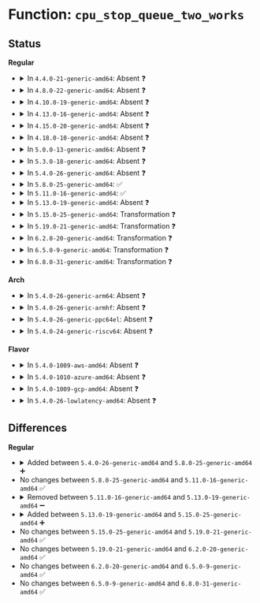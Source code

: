 # Function: <code>cpu_stop_queue_two_works</code>

## Status
<b>Regular</b>
<ul>
<li>
<details>
<summary>In <code>4.4.0-21-generic-amd64</code>: Absent ❓</summary>

```json
{
  "name": "cpu_stop_queue_two_works",
  "collision_type": "Unique Static",
  "inline_type": "Full",
  "funcs": [
    {
      "addr": 18446744071580026107,
      "name": "cpu_stop_queue_two_works",
      "external": false,
      "loc": "kernel/stop_machine.c:219",
      "file": "kernel/stop_machine.c",
      "inline": "not declared, inlined",
      "caller_inline": [
        "kernel/stop_machine.c:stop_two_cpus"
      ],
      "caller_func": []
    }
  ],
  "symbols": []
}
```
</details>
</li>
<li>
<details>
<summary>In <code>4.8.0-22-generic-amd64</code>: Absent ❓</summary>

```json
{
  "name": "cpu_stop_queue_two_works",
  "collision_type": "Unique Static",
  "inline_type": "Full",
  "funcs": [
    {
      "addr": 18446744071580058714,
      "name": "cpu_stop_queue_two_works",
      "external": false,
      "loc": "kernel/stop_machine.c:227",
      "file": "kernel/stop_machine.c",
      "inline": "not declared, inlined",
      "caller_inline": [
        "kernel/stop_machine.c:stop_two_cpus"
      ],
      "caller_func": []
    }
  ],
  "symbols": []
}
```
</details>
</li>
<li>
<details>
<summary>In <code>4.10.0-19-generic-amd64</code>: Absent ❓</summary>

```json
{
  "name": "cpu_stop_queue_two_works",
  "collision_type": "Unique Static",
  "inline_type": "Full",
  "funcs": [
    {
      "addr": 18446744071580098795,
      "name": "cpu_stop_queue_two_works",
      "external": false,
      "loc": "kernel/stop_machine.c:227",
      "file": "kernel/stop_machine.c",
      "inline": "not declared, inlined",
      "caller_inline": [
        "kernel/stop_machine.c:stop_two_cpus"
      ],
      "caller_func": []
    }
  ],
  "symbols": []
}
```
</details>
</li>
<li>
<details>
<summary>In <code>4.13.0-16-generic-amd64</code>: Absent ❓</summary>

```json
{
  "name": "cpu_stop_queue_two_works",
  "collision_type": "Unique Static",
  "inline_type": "Full",
  "funcs": [
    {
      "addr": 18446744071580104361,
      "name": "cpu_stop_queue_two_works",
      "external": false,
      "loc": "kernel/stop_machine.c:227",
      "file": "kernel/stop_machine.c",
      "inline": "not declared, inlined",
      "caller_inline": [
        "kernel/stop_machine.c:stop_two_cpus"
      ],
      "caller_func": []
    }
  ],
  "symbols": []
}
```
</details>
</li>
<li>
<details>
<summary>In <code>4.15.0-20-generic-amd64</code>: Absent ❓</summary>

```json
{
  "name": "cpu_stop_queue_two_works",
  "collision_type": "Unique Static",
  "inline_type": "Full",
  "funcs": [
    {
      "addr": 18446744071580157017,
      "name": "cpu_stop_queue_two_works",
      "external": false,
      "loc": "kernel/stop_machine.c:227",
      "file": "kernel/stop_machine.c",
      "inline": "not declared, inlined",
      "caller_inline": [
        "kernel/stop_machine.c:stop_two_cpus"
      ],
      "caller_func": []
    }
  ],
  "symbols": []
}
```
</details>
</li>
<li>
<details>
<summary>In <code>4.18.0-10-generic-amd64</code>: Absent ❓</summary>

```json
{
  "name": "cpu_stop_queue_two_works",
  "collision_type": "Unique Static",
  "inline_type": "Full",
  "funcs": [
    {
      "addr": 18446744071580216709,
      "name": "cpu_stop_queue_two_works",
      "external": false,
      "loc": "kernel/stop_machine.c:234",
      "file": "kernel/stop_machine.c",
      "inline": "not declared, inlined",
      "caller_inline": [
        "kernel/stop_machine.c:stop_two_cpus"
      ],
      "caller_func": []
    }
  ],
  "symbols": []
}
```
</details>
</li>
<li>
<details>
<summary>In <code>5.0.0-13-generic-amd64</code>: Absent ❓</summary>

```json
{
  "name": "cpu_stop_queue_two_works",
  "collision_type": "Unique Static",
  "inline_type": "Full",
  "funcs": [
    {
      "addr": 18446744071580269157,
      "name": "cpu_stop_queue_two_works",
      "external": false,
      "loc": "kernel/stop_machine.c:234",
      "file": "kernel/stop_machine.c",
      "inline": "not declared, inlined",
      "caller_inline": [
        "kernel/stop_machine.c:stop_two_cpus"
      ],
      "caller_func": []
    }
  ],
  "symbols": []
}
```
</details>
</li>
<li>
<details>
<summary>In <code>5.3.0-18-generic-amd64</code>: Absent ❓</summary>

```json
{
  "name": "cpu_stop_queue_two_works",
  "collision_type": "Unique Static",
  "inline_type": "Full",
  "funcs": [
    {
      "addr": 18446744071580320056,
      "name": "cpu_stop_queue_two_works",
      "external": false,
      "loc": "kernel/stop_machine.c:242",
      "file": "kernel/stop_machine.c",
      "inline": "not declared, inlined",
      "caller_inline": [
        "kernel/stop_machine.c:stop_two_cpus"
      ],
      "caller_func": []
    }
  ],
  "symbols": []
}
```
</details>
</li>
<li>
<details>
<summary>In <code>5.4.0-26-generic-amd64</code>: Absent ❓</summary>

```json
{
  "name": "cpu_stop_queue_two_works",
  "collision_type": "Unique Static",
  "inline_type": "Full",
  "funcs": [
    {
      "addr": 18446744071580368888,
      "name": "cpu_stop_queue_two_works",
      "external": false,
      "loc": "kernel/stop_machine.c:244",
      "file": "kernel/stop_machine.c",
      "inline": "not declared, inlined",
      "caller_inline": [
        "kernel/stop_machine.c:stop_two_cpus"
      ],
      "caller_func": []
    }
  ],
  "symbols": []
}
```
</details>
</li>
<li>
<details>
<summary>In <code>5.8.0-25-generic-amd64</code>: ✅</summary>

```c
int cpu_stop_queue_two_works(int cpu1, struct cpu_stop_work * work1, int cpu2, struct cpu_stop_work * work2)
```

```json
{
  "name": "cpu_stop_queue_two_works",
  "collision_type": "Unique Static",
  "inline_type": "No",
  "funcs": [
    {
      "addr": 18446744071580441440,
      "name": "cpu_stop_queue_two_works",
      "external": false,
      "loc": "kernel/stop_machine.c:245",
      "file": "kernel/stop_machine.c",
      "inline": "seen, unknown",
      "caller_inline": [],
      "caller_func": [
        "kernel/stop_machine.c:stop_two_cpus"
      ]
    }
  ],
  "symbols": [
    {
      "addr": 18446744071580441440,
      "name": "cpu_stop_queue_two_works",
      "section": ".text",
      "bind": "STB_LOCAL",
      "size": 357
    }
  ]
}
```
</details>
</li>
<li>
<details>
<summary>In <code>5.11.0-16-generic-amd64</code>: ✅</summary>

```c
int cpu_stop_queue_two_works(int cpu1, struct cpu_stop_work * work1, int cpu2, struct cpu_stop_work * work2)
```

```json
{
  "name": "cpu_stop_queue_two_works",
  "collision_type": "Unique Static",
  "inline_type": "No",
  "funcs": [
    {
      "addr": 18446744071580429456,
      "name": "cpu_stop_queue_two_works",
      "external": false,
      "loc": "kernel/stop_machine.c:261",
      "file": "kernel/stop_machine.c",
      "inline": "seen, unknown",
      "caller_inline": [],
      "caller_func": [
        "kernel/stop_machine.c:stop_two_cpus"
      ]
    }
  ],
  "symbols": [
    {
      "addr": 18446744071580429456,
      "name": "cpu_stop_queue_two_works",
      "section": ".text",
      "bind": "STB_LOCAL",
      "size": 357
    }
  ]
}
```
</details>
</li>
<li>
<details>
<summary>In <code>5.13.0-19-generic-amd64</code>: Absent ❓</summary>

```json
{
  "name": "cpu_stop_queue_two_works",
  "collision_type": "Unique Static",
  "inline_type": "Full",
  "funcs": [
    {
      "addr": 18446744071580434834,
      "name": "cpu_stop_queue_two_works",
      "external": false,
      "loc": "kernel/stop_machine.c:261",
      "file": "kernel/stop_machine.c",
      "inline": "not declared, inlined",
      "caller_inline": [
        "kernel/stop_machine.c:stop_two_cpus"
      ],
      "caller_func": []
    }
  ],
  "symbols": []
}
```
</details>
</li>
<li>
<details>
<summary>In <code>5.15.0-25-generic-amd64</code>: Transformation ❓</summary>

```c
int cpu_stop_queue_two_works(int cpu1, struct cpu_stop_work * work1, int cpu2, struct cpu_stop_work * work2)
```

```json
{
  "name": "cpu_stop_queue_two_works",
  "collision_type": "Unique Static",
  "inline_type": "No",
  "funcs": [
    {
      "addr": 0,
      "name": "cpu_stop_queue_two_works",
      "external": false,
      "loc": "kernel/stop_machine.c:261",
      "file": "kernel/stop_machine.c",
      "inline": "seen, unknown",
      "caller_inline": [],
      "caller_func": [
        "kernel/stop_machine.c:stop_two_cpus"
      ]
    }
  ],
  "symbols": [
    {
      "addr": 18446744071580598160,
      "name": "cpu_stop_queue_two_works",
      "section": ".text",
      "bind": "STB_LOCAL",
      "size": 461
    },
    {
      "addr": 18446744071592162239,
      "name": "cpu_stop_queue_two_works.cold",
      "section": ".text",
      "bind": "STB_LOCAL",
      "size": 108
    }
  ]
}
```
</details>
</li>
<li>
<details>
<summary>In <code>5.19.0-21-generic-amd64</code>: Transformation ❓</summary>

```c
int cpu_stop_queue_two_works(int cpu1, struct cpu_stop_work * work1, int cpu2, struct cpu_stop_work * work2)
```

```json
{
  "name": "cpu_stop_queue_two_works",
  "collision_type": "Unique Static",
  "inline_type": "No",
  "funcs": [
    {
      "addr": 0,
      "name": "cpu_stop_queue_two_works",
      "external": false,
      "loc": "kernel/stop_machine.c:261",
      "file": "kernel/stop_machine.c",
      "inline": "seen, unknown",
      "caller_inline": [],
      "caller_func": [
        "kernel/stop_machine.c:stop_two_cpus"
      ]
    }
  ],
  "symbols": [
    {
      "addr": 18446744071580800016,
      "name": "cpu_stop_queue_two_works",
      "section": ".text",
      "bind": "STB_LOCAL",
      "size": 579
    },
    {
      "addr": 18446744071593935231,
      "name": "cpu_stop_queue_two_works.cold",
      "section": ".text",
      "bind": "STB_LOCAL",
      "size": 172
    }
  ]
}
```
</details>
</li>
<li>
<details>
<summary>In <code>6.2.0-20-generic-amd64</code>: Transformation ❓</summary>

```c
int cpu_stop_queue_two_works(int cpu1, struct cpu_stop_work * work1, int cpu2, struct cpu_stop_work * work2)
```

```json
{
  "name": "cpu_stop_queue_two_works",
  "collision_type": "Unique Static",
  "inline_type": "No",
  "funcs": [
    {
      "addr": 0,
      "name": "cpu_stop_queue_two_works",
      "external": false,
      "loc": "kernel/stop_machine.c:261",
      "file": "kernel/stop_machine.c",
      "inline": "seen, unknown",
      "caller_inline": [],
      "caller_func": [
        "kernel/stop_machine.c:stop_two_cpus"
      ]
    }
  ],
  "symbols": [
    {
      "addr": 18446744071581085248,
      "name": "cpu_stop_queue_two_works",
      "section": ".text",
      "bind": "STB_LOCAL",
      "size": 579
    },
    {
      "addr": 18446744071596000437,
      "name": "cpu_stop_queue_two_works.cold",
      "section": ".text",
      "bind": "STB_LOCAL",
      "size": 172
    }
  ]
}
```
</details>
</li>
<li>
<details>
<summary>In <code>6.5.0-9-generic-amd64</code>: Transformation ❓</summary>

```c
int cpu_stop_queue_two_works(int cpu1, struct cpu_stop_work * work1, int cpu2, struct cpu_stop_work * work2)
```

```json
{
  "name": "cpu_stop_queue_two_works",
  "collision_type": "Unique Static",
  "inline_type": "No",
  "funcs": [
    {
      "addr": 0,
      "name": "cpu_stop_queue_two_works",
      "external": false,
      "loc": "kernel/stop_machine.c:261",
      "file": "kernel/stop_machine.c",
      "inline": "seen, unknown",
      "caller_inline": [],
      "caller_func": [
        "kernel/stop_machine.c:stop_two_cpus"
      ]
    }
  ],
  "symbols": [
    {
      "addr": 18446744071581177104,
      "name": "cpu_stop_queue_two_works",
      "section": ".text",
      "bind": "STB_LOCAL",
      "size": 579
    },
    {
      "addr": 18446744071596518930,
      "name": "cpu_stop_queue_two_works.cold",
      "section": ".text",
      "bind": "STB_LOCAL",
      "size": 172
    }
  ]
}
```
</details>
</li>
<li>
<details>
<summary>In <code>6.8.0-31-generic-amd64</code>: Transformation ❓</summary>

```c
int cpu_stop_queue_two_works(int cpu1, struct cpu_stop_work * work1, int cpu2, struct cpu_stop_work * work2)
```

```json
{
  "name": "cpu_stop_queue_two_works",
  "collision_type": "Unique Static",
  "inline_type": "No",
  "funcs": [
    {
      "addr": 0,
      "name": "cpu_stop_queue_two_works",
      "external": false,
      "loc": "kernel/stop_machine.c:261",
      "file": "kernel/stop_machine.c",
      "inline": "seen, unknown",
      "caller_inline": [],
      "caller_func": [
        "kernel/stop_machine.c:stop_two_cpus"
      ]
    }
  ],
  "symbols": [
    {
      "addr": 18446744071581282784,
      "name": "cpu_stop_queue_two_works",
      "section": ".text",
      "bind": "STB_LOCAL",
      "size": 579
    },
    {
      "addr": 18446744071597419280,
      "name": "cpu_stop_queue_two_works.cold",
      "section": ".text",
      "bind": "STB_LOCAL",
      "size": 172
    }
  ]
}
```
</details>
</li>
</ul>
<b>Arch</b>
<ul>
<li>
<details>
<summary>In <code>5.4.0-26-generic-arm64</code>: Absent ❓</summary>

```json
{
  "name": "cpu_stop_queue_two_works",
  "collision_type": "Unique Static",
  "inline_type": "Full",
  "funcs": [
    {
      "addr": 18446603336491632600,
      "name": "cpu_stop_queue_two_works",
      "external": false,
      "loc": "kernel/stop_machine.c:244",
      "file": "kernel/stop_machine.c",
      "inline": "not declared, inlined",
      "caller_inline": [
        "kernel/stop_machine.c:stop_two_cpus"
      ],
      "caller_func": []
    }
  ],
  "symbols": []
}
```
</details>
</li>
<li>
<details>
<summary>In <code>5.4.0-26-generic-armhf</code>: Absent ❓</summary>

```json
{
  "name": "cpu_stop_queue_two_works",
  "collision_type": "Unique Static",
  "inline_type": "Full",
  "funcs": [
    {
      "addr": 3225585864,
      "name": "cpu_stop_queue_two_works",
      "external": false,
      "loc": "kernel/stop_machine.c:244",
      "file": "kernel/stop_machine.c",
      "inline": "not declared, inlined",
      "caller_inline": [
        "kernel/stop_machine.c:stop_two_cpus"
      ],
      "caller_func": []
    }
  ],
  "symbols": []
}
```
</details>
</li>
<li>
<details>
<summary>In <code>5.4.0-26-generic-ppc64el</code>: Absent ❓</summary>

```json
{
  "name": "cpu_stop_queue_two_works",
  "collision_type": "Unique Static",
  "inline_type": "Full",
  "funcs": [
    {
      "addr": 13835058055284625904,
      "name": "cpu_stop_queue_two_works",
      "external": false,
      "loc": "kernel/stop_machine.c:244",
      "file": "kernel/stop_machine.c",
      "inline": "not declared, inlined",
      "caller_inline": [
        "kernel/stop_machine.c:stop_two_cpus"
      ],
      "caller_func": []
    }
  ],
  "symbols": []
}
```
</details>
</li>
<li>
<details>
<summary>In <code>5.4.0-24-generic-riscv64</code>: Absent ❓</summary>

```json
{
  "name": "cpu_stop_queue_two_works",
  "collision_type": "Unique Static",
  "inline_type": "Full",
  "funcs": [
    {
      "addr": 18446743936272029612,
      "name": "cpu_stop_queue_two_works",
      "external": false,
      "loc": "kernel/stop_machine.c:244",
      "file": "kernel/stop_machine.c",
      "inline": "not declared, inlined",
      "caller_inline": [
        "kernel/stop_machine.c:stop_two_cpus"
      ],
      "caller_func": []
    }
  ],
  "symbols": []
}
```
</details>
</li>
</ul>
<b>Flavor</b>
<ul>
<li>
<details>
<summary>In <code>5.4.0-1009-aws-amd64</code>: Absent ❓</summary>

```json
{
  "name": "cpu_stop_queue_two_works",
  "collision_type": "Unique Static",
  "inline_type": "Full",
  "funcs": [
    {
      "addr": 18446744071580337688,
      "name": "cpu_stop_queue_two_works",
      "external": false,
      "loc": "kernel/stop_machine.c:244",
      "file": "kernel/stop_machine.c",
      "inline": "not declared, inlined",
      "caller_inline": [
        "kernel/stop_machine.c:stop_two_cpus"
      ],
      "caller_func": []
    }
  ],
  "symbols": []
}
```
</details>
</li>
<li>
<details>
<summary>In <code>5.4.0-1010-azure-amd64</code>: Absent ❓</summary>

```json
{
  "name": "cpu_stop_queue_two_works",
  "collision_type": "Unique Static",
  "inline_type": "Full",
  "funcs": [
    {
      "addr": 18446744071580284904,
      "name": "cpu_stop_queue_two_works",
      "external": false,
      "loc": "kernel/stop_machine.c:244",
      "file": "kernel/stop_machine.c",
      "inline": "not declared, inlined",
      "caller_inline": [
        "kernel/stop_machine.c:stop_two_cpus"
      ],
      "caller_func": []
    }
  ],
  "symbols": []
}
```
</details>
</li>
<li>
<details>
<summary>In <code>5.4.0-1009-gcp-amd64</code>: Absent ❓</summary>

```json
{
  "name": "cpu_stop_queue_two_works",
  "collision_type": "Unique Static",
  "inline_type": "Full",
  "funcs": [
    {
      "addr": 18446744071580328936,
      "name": "cpu_stop_queue_two_works",
      "external": false,
      "loc": "kernel/stop_machine.c:244",
      "file": "kernel/stop_machine.c",
      "inline": "not declared, inlined",
      "caller_inline": [
        "kernel/stop_machine.c:stop_two_cpus"
      ],
      "caller_func": []
    }
  ],
  "symbols": []
}
```
</details>
</li>
<li>
<details>
<summary>In <code>5.4.0-26-lowlatency-amd64</code>: Absent ❓</summary>

```json
{
  "name": "cpu_stop_queue_two_works",
  "collision_type": "Unique Static",
  "inline_type": "Full",
  "funcs": [
    {
      "addr": 18446744071580384054,
      "name": "cpu_stop_queue_two_works",
      "external": false,
      "loc": "kernel/stop_machine.c:244",
      "file": "kernel/stop_machine.c",
      "inline": "not declared, inlined",
      "caller_inline": [
        "kernel/stop_machine.c:stop_two_cpus"
      ],
      "caller_func": []
    }
  ],
  "symbols": []
}
```
</details>
</li>
</ul>

## Differences
<b>Regular</b>
<ul>
<li>
<details>
<summary>Added between <code>5.4.0-26-generic-amd64</code> and <code>5.8.0-25-generic-amd64</code> ➕</summary>

```c
int cpu_stop_queue_two_works(int cpu1, struct cpu_stop_work * work1, int cpu2, struct cpu_stop_work * work2)
```
</details>
</li>
<li>
No changes between <code>5.8.0-25-generic-amd64</code> and <code>5.11.0-16-generic-amd64</code> ✅
</li>
<li>
<details>
<summary>Removed between <code>5.11.0-16-generic-amd64</code> and <code>5.13.0-19-generic-amd64</code> ➖</summary>

```c
int cpu_stop_queue_two_works(int cpu1, struct cpu_stop_work * work1, int cpu2, struct cpu_stop_work * work2)
```
</details>
</li>
<li>
<details>
<summary>Added between <code>5.13.0-19-generic-amd64</code> and <code>5.15.0-25-generic-amd64</code> ➕</summary>

```c
int cpu_stop_queue_two_works(int cpu1, struct cpu_stop_work * work1, int cpu2, struct cpu_stop_work * work2)
```
</details>
</li>
<li>
No changes between <code>5.15.0-25-generic-amd64</code> and <code>5.19.0-21-generic-amd64</code> ✅
</li>
<li>
No changes between <code>5.19.0-21-generic-amd64</code> and <code>6.2.0-20-generic-amd64</code> ✅
</li>
<li>
No changes between <code>6.2.0-20-generic-amd64</code> and <code>6.5.0-9-generic-amd64</code> ✅
</li>
<li>
No changes between <code>6.5.0-9-generic-amd64</code> and <code>6.8.0-31-generic-amd64</code> ✅
</li>
</ul>
